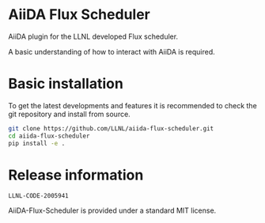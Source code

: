 # AiiDA Flux Scheduler

AiiDA plugin for the LLNL developed Flux scheduler.

A basic understanding of how to interact with AiiDA is required.

# Basic installation

To get the latest developments and features it is recommended to check the 
git repository and install from source.

```bash
git clone https://github.com/LLNL/aiida-flux-scheduler.git
cd aiida-flux-scheduler
pip install -e .
```

# Release information

`LLNL-CODE-2005941`

AiiDA-Flux-Scheduler is provided under a standard MIT license.